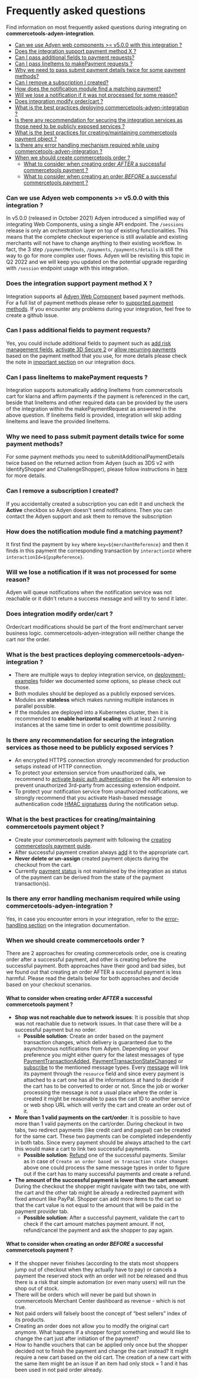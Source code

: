 # Frequently asked questions

Find information on most frequently asked questions during integrating on **commercetools-adyen-integration**.

<!-- START doctoc generated TOC please keep comment here to allow auto update -->
<!-- DON'T EDIT THIS SECTION, INSTEAD RE-RUN doctoc TO UPDATE -->

- [Can we use Adyen web components >= v5.0.0 with this integration ?](#can-we-use-adyen-web-components--v500-with-this-integration-)
- [Does the integration support payment method X ?](#does-the-integration-support-payment-method-x-)
- [Can I pass additional fields to payment requests?](#can-i-pass-additional-fields-to-payment-requests)
- [Can I pass lineItems to makePayment requests ?](#can-i-pass-lineitems-to-makepayment-requests-)
- [Why we need to pass submit payment details twice for some payment methods?](#why-we-need-to-pass-submit-payment-details-twice-for-some-payment-methods)
- [Can I remove a subscription I created?](#can-i-remove-a-subscription-i-created)
- [How does the notification module find a matching payment?](#how-does-the-notification-module-find-a-matching-payment)
- [Will we lose a notification if it was not processed for some reason?](#will-we-lose-a-notification-if-it-was-not-processed-for-some-reason)
- [Does integration modify order/cart ?](#does-integration-modify-ordercart-)
- [What is the best practices deploying commercetools-adyen-integration ?](#what-is-the-best-practices-deploying-commercetools-adyen-integration-)
- [Is there any recommendation for securing the integration services as those need to be publicly exposed services ?](#is-there-any-recommendation-for-securing-the-integration-services-as-those-need-to-be-publicly-exposed-services-)
- [What is the best practices for creating/maintaining commercetools payment object ?](#what-is-the-best-practices-for-creatingmaintaining-commercetools-payment-object-)
- [Is there any error handling mechanism required while using commercetools-adyen-integration ?](#is-there-any-error-handling-mechanism-required-while-using-commercetools-adyen-integration-)
- [When we should create commercetools order ?](#when-we-should-create-commercetools-order-)
  - [What to consider when creating order _AFTER_ a successful commercetools payment ?](#what-to-consider-when-creating-order-_after_-a-successful-commercetools-payment-)
  - [What to consider when creating an order _BEFORE_ a successful commercetools payment ?](#what-to-consider-when-creating-an-order-_before_-a-successful-commercetools-payment-)

<!-- END doctoc generated TOC please keep comment here to allow auto update -->


### Can we use Adyen web components >= v5.0.0 with this integration ?

In v5.0.0 (released in October 2021) Adyen introduced a simplified way of integrating Web Components, using a single API endpoint. The `/sessions` release is only an orchestration layer on top of existing functionalities.
This means that the complete checkout experience is still available and existing merchants will not have to change anything to their existing workflow. In fact, the 3 step `/paymentMethods`, `/payments`, `/payments/details` is still the way to go for more complex user flows.
Adyen will be revisiting this topic in Q2 2022 and we will keep you updated on the potential upgrade regarding with `/session` endpoint usage with this integration.

### Does the integration support payment method X ?

Integration supports all [Adyen Web Component](https://docs.adyen.com/checkout/components-web) based payment methods. For a full list of payment methods please refer to [supported payment methods](https://docs.adyen.com/checkout/supported-payment-methods).
If you encounter any problems during your integration, feel free to create a github issue.

### Can I pass additional fields to payment requests?

Yes, you could include additional fields to payment such as [add risk management fields](https://docs.adyen.com/risk-management/configure-standard-risk-rules/required-risk-field-reference), [activate 3D Secure 2](https://docs.adyen.com/online-payments/3d-secure/native-3ds2/web-component#make-a-payment) or [allow recurring payments](https://docs.adyen.com/payment-methods/cards/web-component#create-a-token) based on the payment method that you use, for more details please check the note in [important section](../extension/docs/WebComponentsIntegrationGuide.md#step-5-make-a-payment) on our integration docs.

### Can I pass lineItems to makePayment requests ?

Integration supports automatically adding lineItems from commercetools cart for klarna and affirm payments if the payment is referenced in the cart, beside that lineItems and other required data can be provided by the users of the integration within the makePaymentRequest as answered in the above question. If lineItems field is provided, integration will skip adding lineItems and leave the provided lineItems.

### Why we need to pass submit payment details twice for some payment methods?

For some payment methods you need to submitAdditionalPaymentDetails twice based on the returned action from Adyen (such as 3DS v2 with IdentifyShopper and ChallengeShopper), please follow instructions in [here](../extension/docs/WebComponentsIntegrationGuide.md#action-response-1) for more details.

### Can I remove a subscription I created?

If you accidentally created a subscription you can edit it and uncheck the **Active** checkbox so Adyen doesn't send notifications. Then you can contact the Adyen support and ask them to remove the subscription

### How does the notification module find a matching payment?

It first find the payment by `key` where `key=${merchantReference}` and then it finds in this payment the corresponding transaction by `interactionId` where `interactionId=${pspReference}`.

### Will we lose a notification if it was not processed for some reason?

Adyen will queue notifications when the notification service was not reachable or it didn't return a success message and will try to send it later.

### Does integration modify order/cart ?

Order/cart modifications should be part of the front end/merchant server business logic. commercetools-adyen-integration will neither change the cart nor the order.

### What is the best practices deploying commercetools-adyen-integration ?

- There are multiple ways to deploy integration service, on [deployment-examples](../deployment-examples) folder we documented some options, so please check out those.
- Both modules should be deployed as a publicly exposed services.
- Modules are **stateless** which makes running multiple instances in parallel possible.
- If the modules are deployed into a Kubernetes cluster, then it is recommended to **enable horizontal scaling** with at least 2 running instances at the same time in order to omit downtime possibility.

### Is there any recommendation for securing the integration services as those need to be publicly exposed services ?

- An encrypted HTTPS connection strongly recommended for production setups instead of HTTP connection.
- To protect your extension service from unauthorized calls, we recommend to [activate basic auth authentication](../extension/docs/HowToRun.md#commercetools) on the API extension to prevent unauthorized 3rd-party from accessing extension endpoint.
- To protect your notification service from unauthorized notifications, we strongly recommend that you activate Hash-based message authentication code [HMAC signatures](../notification/docs/IntegrationGuide.md#step-1-set-up-notification-webhook-and-generate-hmac-signature) during the notification setup.

### What is the best practices for creating/maintaining commercetools payment object ?

- Create your commercetools payment with following the [creating commercetools payment guide](../extension/docs/WebComponentsIntegrationGuide.md#step-2-creating-a-commercetools-payment).
- After successful payment creation always [add](https://docs.commercetools.com/api/projects/carts#add-payment) it to the appropriate cart.
- **Never delete or un-assign** created payment objects during the checkout from the cart.
- Currently [payment status](https://docs.commercetools.com/api/projects/payments#paymentstatus) is not maintained by the integration as status of the payment can be derived from the state of the payment transaction(s).

### Is there any error handling mechanism required while using commercetools-adyen-integration ?

Yes, in case you encounter errors in your integration, refer to the [error-handling section](../extension/docs/WebComponentsIntegrationGuide.md#error-handling) on the integration documentation.

### When we should create commercetools order ? 

There are 2 approaches for creating commercetools order, one is creating order after a successful payment, and other is creating before the successful payment.
Both approaches have their good and bad sides, but we found out that creating an order AFTER a successful payment is less harmful. Please read the details below for both approaches and decide based on your checkout scenarios.

#### What to consider when creating order _AFTER_ a successful commercetools payment ?

- **Shop was not reachable due to network issues**: It is possible that shop was not reachable due to network issues. In that case there will be a successful payment but no order.
  - **Possible solution**: Create an order based on the payment transaction changes, which delivery is guaranteed due to the asynchronous notifications from Adyen. Depending on your preference you might either query for the latest messages of type [PaymentTransactionAdded](https://docs.commercetools.com/api/message-types#paymenttransactionadded-message), [PaymentTransactionStateChanged](https://docs.commercetools.com/api/message-types#paymenttransactionstatechanged-message) or [subscribe](https://docs.commercetools.com/api/projects/subscriptions#create-a-subscription) to the mentioned message types. Every [message](https://docs.commercetools.com/api/message-types#message) will link its payment through the `resource` field and since every payment is attached to a cart one has all the informations at hand to decide if the cart has to be converted to order or not. Since the job or worker processing the message is not a usual place where the order is created it might be reasonable to pass the cart ID to another service or web shop URL which will verify the cart and create an order out of it.
- **More than 1 valid payments on the cart/order**: It is possible to have more than 1 valid payments on the cart/order. During checkout in two tabs, two redirect payments
  (like credit card and paypal) can be created for the same cart. These two payments can be completed independently in both tabs. Since every payment should be always attached to the cart this would make a cart to link two successful payments.
  - **Possible solution**: [Refund](https://github.com/commercetools/commercetools-adyen-integration/blob/master/extension/docs/Refund.md) one of the successful payments. Similar as in case of `Create an order based on transaction state changes` above one could process the same message types in order to figure out if the cart has to many successful payments and create a refund.  
- **The amount of the successful payment is lower than the cart amount**: During the checkout the shopper might navigate with two tabs, one with the cart and the other tab might be already a redirected payment with fixed amount like PayPal. Shopper can add more items to the cart so that the cart value is not equal to the  amount that will be paid in the payment provider tab.
  - **Possible solution**: After a successful payment, validate the cart to check if the cart amount matches payment amount. If not, refund/cancel the payment and ask the shopper to pay again.

#### What to consider when creating an order _BEFORE_ a successful commercetools payment ?

- If the shopper never finishes (according to the stats most shoppers jump out of checkout when they actually have to pay) or cancels a payment the reserved stock with an order will not be released and thus there is a risk that simple automation (or even many users) will run the shop out of stock.
- There will be orders which will never be paid but shown in commercetools Merchant Center dashboard as revenue - which is not true.
- Not paid orders will falsely boost the concept of “best sellers” index of its products.
- Creating an order does not allow you to modify the original cart anymore. What happens if a shopper forgot something and would like to change the cart just after initiation of the payment?
- How to handle vouchers that can be applied only once but the shopper decided not to finish the payment and change the cart instead? It might require a new cart based on the old cart. The creation of a new cart with the same item might be an issue if an item had only stock = 1 and it has been used in not paid order already.

